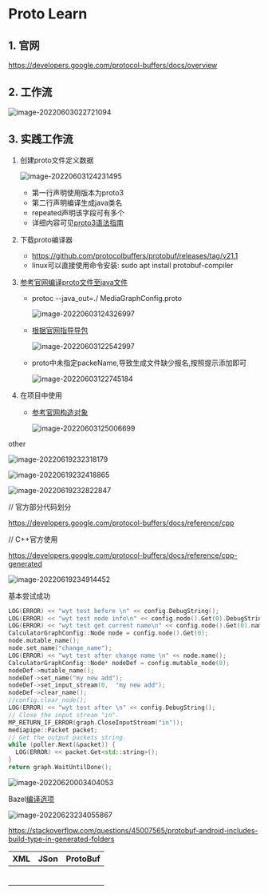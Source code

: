 # Proto Learn

## 1. 官网

https://developers.google.com/protocol-buffers/docs/overview

## 2. 工作流

![image-20220603022721094](protoLearn.assets/image-20220603022721094.png)

## 3. 实践工作流

1. 创建proto文件定义数据

   ![image-20220603124231495](protoLearn.assets/image-20220603124231495.png)

   - 第一行声明使用版本为proto3
   - 第二行声明编译生成java类名
   - repeated声明该字段可有多个
   - 详细内容可见[proto3语法指南](https://developers.google.com/protocol-buffers/docs/proto3)

2. 下载proto编译器

   - https://github.com/protocolbuffers/protobuf/releases/tag/v21.1 
   - linux可以直接使用命令安装: sudo apt  install protobuf-compiler

3. [参考官网编译proto文件至java文件](https://developers.google.com/protocol-buffers/docs/javatutorial#compiling-your-protocol-buffers)

   - protoc --java_out=./ MediaGraphConfig.proto

     ![image-20220603124326997](protoLearn.assets/image-20220603124326997.png)

   - [根据官网指导导包](https://github.com/protocolbuffers/protobuf/tree/main/java)

     ![image-20220603122542997](protoLearn.assets/image-20220603122542997.png)

   - proto中未指定packeName,导致生成文件缺少报名,按照提示添加即可

     ![image-20220603122745184](protoLearn.assets/image-20220603122745184.png)

   

4. 在项目中使用

   - [参考官网构造对象](https://developers.google.com/protocol-buffers/docs/javatutorial#builders)

     ![image-20220603125006699](protoLearn.assets/image-20220603125006699.png)













other

![image-20220619232318179](protoLearn.assets/image-20220619232318179.png)



![image-20220619232418865](protoLearn.assets/image-20220619232418865.png)

![image-20220619232822847](protoLearn.assets/image-20220619232822847.png)





// 官方部分代码划分

https://developers.google.com/protocol-buffers/docs/reference/cpp



// C++官方使用

https://developers.google.com/protocol-buffers/docs/reference/cpp-generated



![image-20220619234914452](protoLearn.assets/image-20220619234914452.png)



基本尝试成功

```c++
LOG(ERROR) << "wyt test before \n" << config.DebugString();
LOG(ERROR) << "wyt test node info\n" << config.node().Get(0).DebugString();
LOG(ERROR) << "wyt test get current name\n" << config.node().Get(0).name();
CalculatorGraphConfig::Node node = config.node().Get(0);
node.mutable_name();
node.set_name("change_name");
LOG(ERROR) << "wyt test after change name \n" << node.name();
CalculatorGraphConfig::Node* nodeDef = config.mutable_node(0);
nodeDef->mutable_name();
nodeDef->set_name("my new add");
nodeDef->set_input_stream(0,  "my new add");
nodeDef->clear_name();
//config.clear_node();
LOG(ERROR) << "wyt test after \n" << config.DebugString();
// Close the input stream "in".
MP_RETURN_IF_ERROR(graph.CloseInputStream("in"));
mediapipe::Packet packet;
// Get the output packets string.
while (poller.Next(&packet)) {
  LOG(ERROR) << packet.Get<std::string>();
}
return graph.WaitUntilDone();
```



![image-20220620003404053](protoLearn.assets/image-20220620003404053.png)



Bazel[编译选项](https://bazel.build/reference/command-line-reference)

![image-20220623234055867](protoLearn.assets/image-20220623234055867.png)



https://stackoverflow.com/questions/45007565/protobuf-android-includes-build-type-in-generated-folders





| XML                   | JSon | ProtoBuf |
| --------------------- | ---- | -------- |
| <Group><br /></Group> |      |          |
|                       |      |          |
|                       |      |          |

